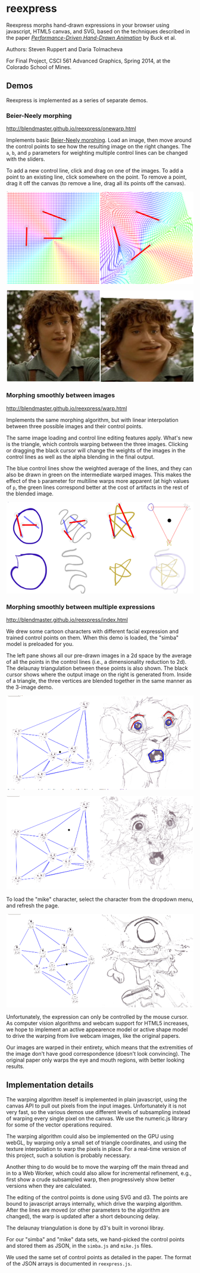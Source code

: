 reexpress
=========

Reexpress morphs hand-drawn expressions in your browser using javascript, HTML5
canvas, and SVG, based on the techniques described in the paper [_Performance-Driven Hand-Drawn
Animation_][0] by Buck et al.

Authors: Steven Ruppert and Daria Tolmacheva

For Final Project, CSCI 561 Advanced Graphics, Spring 2014, at the Colorado
School of Mines.

## Demos

Reexpress is implemented as a series of separate demos.

### Beier-Neely morphing

http://blendmaster.github.io/reexpress/onewarp.html

Implements basic [Beier-Neely morphing][1]. Load an image, then move around the
control points to see how the resulting image on the right changes. The `a`, `b`,
and `p` parameters for weighting multiple control lines can be changed with the
sliders.

To add a new control line, click and drag on one of the images. To add a point to
an existing line, click somewhere on the point. To remove a point, drag it off the
canvas (to remove a line, drag all its points off the canvas).

![one](screenshots/onewarp1.png)

![two](screenshots/onewarp2.png)

### Morphing smoothly between images

http://blendmaster.github.io/reexpress/warp.html

Implements the same morphing algorithm, but with linear interpolation between
three possible images and their control points.

The same image loading and control line editing features apply. What's new is
the triangle, which controls warping between the three images. Clicking or
dragging the black cursor will change the weights of the images in the
control lines as well as the alpha blending in the final output.

The blue control lines show the weighted average of the lines, and they
can also be drawn in green on the intermediate warped images. This makes
the effect of the `b` parameter for multiline warps more apparent (at
high values of `p`, the green lines correspond better at the cost of artifacts
in the rest of the blended image.

![warp](screenshots/warp.png)

### Morphing smoothly between multiple expressions

http://blendmaster.github.io/reexpress/index.html

We drew some cartoon characters with different facial expression and trained control
points on them. When this demo is loaded, the "simba" model is preloaded for you.

The left pane shows all our pre-drawn images in a 2d space by the average of all the
points in the control lines (i.e., a dimensionality reduction to 2d). The delaunay
triangulation between these points is also shown. The black cursor shows where the
output image on the right is generated from. Inside of a triangle, the three vertices
are blended together in the same manner as the 3-image demo.

![warp2](screenshots/warp1.png)

![warp1](screenshots/warp2.png)

To load the "mike" character, select the character from the dropdown menu, and refresh
the page.

![mike](screenshots/warp3.png)

Unfortunately, the expression can only be controlled by the mouse cursor. As computer
vision algorithms and webcam support for HTML5 increases, we hope to implement
an active appearence model or active shape model to drive the warping from live
webcam images, like the original papers.

Our images are warped in their entirety, which means that the extremities of the
image don't have good correspondence (doesn't look convincing). The original
paper only warps the eye and mouth regions, with better looking results.

## Implementation details

The warping algorithm iteself is implemented in plain javascript, using the
canvas API to pull out pixels from the input images. Unfortunately it is not
very fast, so the various demos use different levels of subsampling instead of
warping every single pixel on the canvas. We use the numeric.js library for
some of the vector operations required.

The warping algorithm could also be implemented on the GPU using webGL, by
warping only a small set of triangle coordinates, and using the texture
interpolation to warp the pixels in place. For a real-time version of this project,
such a solution is probably necessary.

Another thing to do would be to move the warping off the main thread and in to
 a Web Worker, which could also allow for incremental refinement, e.g.,
first show a crude subsampled warp, then progressively show better versions
when they are calculated.

The editing of the control points is done using SVG and d3. The points are bound
to javascript arrays internally, which drive the warping algorithm. After the
lines are moved (or other parameters to the algorithm are changed), the
warp is updated after a short debouncing delay.

The delaunay triangulation is done by d3's built in voronoi libray.

For our "simba" and "mike" data sets, we hand-picked the control points and
stored them as JSON, in the `simba.js` and `mike.js` files.

We used the same set of control points as detailed in the paper. The format
of the JSON arrays is documented in `reexpress.js`.

[0]: http://gfx.cs.princeton.edu/gfx/pubs/Buck_2000_PHA/index.php
[1]: http://www.hammerhead.com/thad/morph.html
